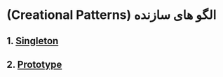 ﻿# (Creational Patterns) الگو های سازنده

## 1. **[Singleton](./Singleton/README.md)**

## 2. **[Prototype](./Prototype/README.md)**


